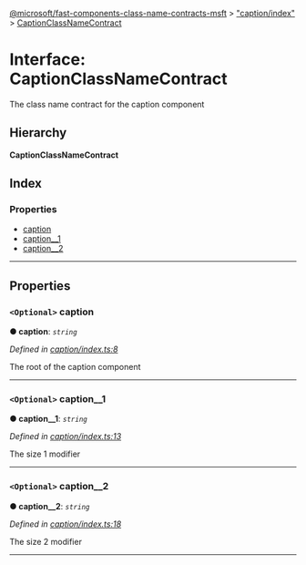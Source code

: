 [@microsoft/fast-components-class-name-contracts-msft](../README.md) > ["caption/index"](../modules/_caption_index_.md) > [CaptionClassNameContract](../interfaces/_caption_index_.captionclassnamecontract.md)

# Interface: CaptionClassNameContract

The class name contract for the caption component

## Hierarchy

**CaptionClassNameContract**

## Index

### Properties

* [caption](_caption_index_.captionclassnamecontract.md#caption)
* [caption__1](_caption_index_.captionclassnamecontract.md#caption__1)
* [caption__2](_caption_index_.captionclassnamecontract.md#caption__2)

---

## Properties

<a id="caption"></a>

### `<Optional>` caption

**● caption**: *`string`*

*Defined in [caption/index.ts:8](https://github.com/Microsoft/fast-dna/blob/164dd3ca/packages/fast-components-class-name-contracts-msft/src/caption/index.ts#L8)*

The root of the caption component

___
<a id="caption__1"></a>

### `<Optional>` caption__1

**● caption__1**: *`string`*

*Defined in [caption/index.ts:13](https://github.com/Microsoft/fast-dna/blob/164dd3ca/packages/fast-components-class-name-contracts-msft/src/caption/index.ts#L13)*

The size 1 modifier

___
<a id="caption__2"></a>

### `<Optional>` caption__2

**● caption__2**: *`string`*

*Defined in [caption/index.ts:18](https://github.com/Microsoft/fast-dna/blob/164dd3ca/packages/fast-components-class-name-contracts-msft/src/caption/index.ts#L18)*

The size 2 modifier

___

